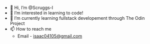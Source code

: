 - 👋 Hi, I’m @Scruggs-I
- 👀 I’m interested in learning to code!
- 🌱 I’m currently learning fullstack developement through The Odin Project
- 📫 How to reach me 
  - Email - isaac04105@gmail.com
